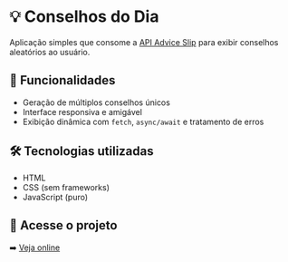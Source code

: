 # 💡 Conselhos do Dia

Aplicação simples que consome a [API Advice Slip](https://api.adviceslip.com/) para exibir conselhos aleatórios ao usuário.

## 🧠 Funcionalidades

- Geração de múltiplos conselhos únicos
- Interface responsiva e amigável
- Exibição dinâmica com `fetch`, `async/await` e tratamento de erros

## 🛠️ Tecnologias utilizadas

- HTML
- CSS (sem frameworks)
- JavaScript (puro)

## 🔗 Acesse o projeto

➡️ [Veja online](https://alanpedrod.github.io/conselhos-do-dia/)  

<!-- ## 📸 Prévia -->

<!-- ![print do projeto](./print.png) -->